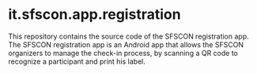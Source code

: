 # it.sfscon.app.registration
This repository contains the source code of the SFSCON registration app. The SFSCON registration app is an Android app that allows the SFSCON organizers to manage the check-in process, by scanning a QR code to recognize a participant and print his label.

